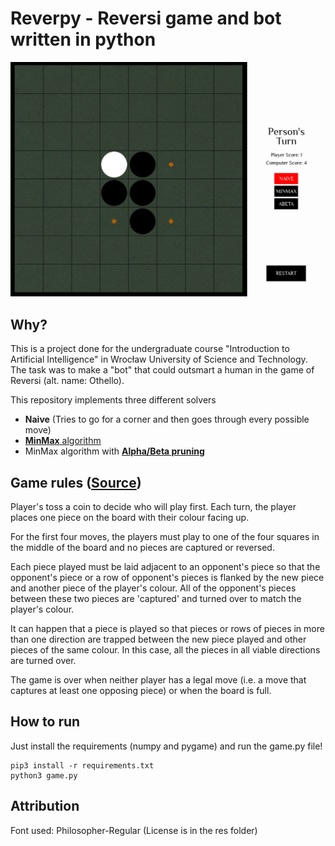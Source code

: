 # Reverpy - Reversi game and bot written in python

![](pictures/gameplay.png)

## Why?

This is a project done for the undergraduate course "Introduction to Artificial Intelligence" in Wrocław University of Science and Technology. The task was to make a "bot" that could outsmart a human in the game of Reversi (alt. name: Othello). 

This repository implements three different solvers 

- **Naive** (Tries to go for a corner and then goes through every possible move)
- [**MinMax** algorithm](https://en.wikipedia.org/wiki/Minimax)
- MinMax algorithm with [**Alpha/Beta pruning**](https://en.wikipedia.org/wiki/Alpha%E2%80%93beta_pruning)

## Game rules ([Source](https://www.mastersofgames.com/rules/reversi-othello-rules.htm))

Player's toss a coin to decide who will play first. Each turn, the player places one piece on the board with their colour facing up.

For the first four moves, the players must play to one of the four squares in the middle of the board and no pieces are captured or reversed.

Each piece played must be laid adjacent to an opponent's piece so that the opponent's piece or a row of opponent's pieces is flanked by the new piece and another piece of the player's colour. All of the opponent's pieces between these two pieces are 'captured' and turned over to match the player's colour.

It can happen that a piece is played so that pieces or rows of pieces in more than one direction are trapped between the new piece played and other pieces of the same colour. In this case, all the pieces in all viable directions are turned over.

The game is over when neither player has a legal move (i.e. a move that captures at least one opposing piece) or when the board is full.

## How to run

Just install the requirements (numpy and pygame) and run the game.py file!

```
pip3 install -r requirements.txt
python3 game.py
```

## Attribution
Font used: Philosopher-Regular (License is in the res folder)
